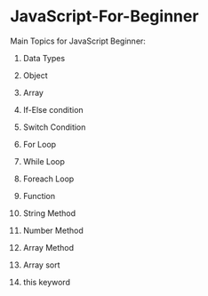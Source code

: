 # JavaScript-For-Beginner

Main Topics for JavaScript Beginner:
1. Data Types
2. Object
3. Array
4. If-Else condition
5. Switch Condition
6. For Loop
7. While Loop
8. Foreach Loop
9. Function

10. String Method
11. Number Method
12. Array Method
13. Array sort
14. this keyword